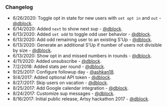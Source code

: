 ### Changelog

* 6/26/2020: Toggle opt in state for new users with `set opt in` and `out` - [@dblock](https://github.com/dblock).
* 6/14/2020: Added `next` to show next sup - [@dblock](https://github.com/dblock).
* 6/13/2020: Added `set odd` to toggle odd user behavior - [@dblock](https://github.com/dblock).
* 6/13/2020: Add odd remaining user to an existing S'Up - [@dblock](https://github.com/dblock).
* 6/13/2020: Generate an additional S'Up if number of users not divisible by size - [@dblock](https://github.com/dblock).
* 6/13/2020: Show opt in and missed numbers in rounds - [@dblock](https://github.com/dblock).
* 4/11/2020: Added unsubscribe - [@dblock](https://github.com/dblock).
* 7/2/2018: Added stats per round - [@dblock](https://github.com/dblock).
* 9/25/2017: Configure followup day - [@ashkan18](https://github.com/ashkan18).
* 9/4/2017: Added optional API token - [@dblock](https://github.com/dblock).
* 8/27/2017: Skip users on vacation - [@dblock](https://github.com/dblock).
* 8/25/2017: Add Google calendar integration - [@dblock](https://github.com/dblock).
* 8/24/2017: Customize sup messages - [@dblock](https://github.com/dblock).
* 8/16/2017: Initial public release, Artsy hackathon 2017 - [@dblock](https://github.com/dblock).
